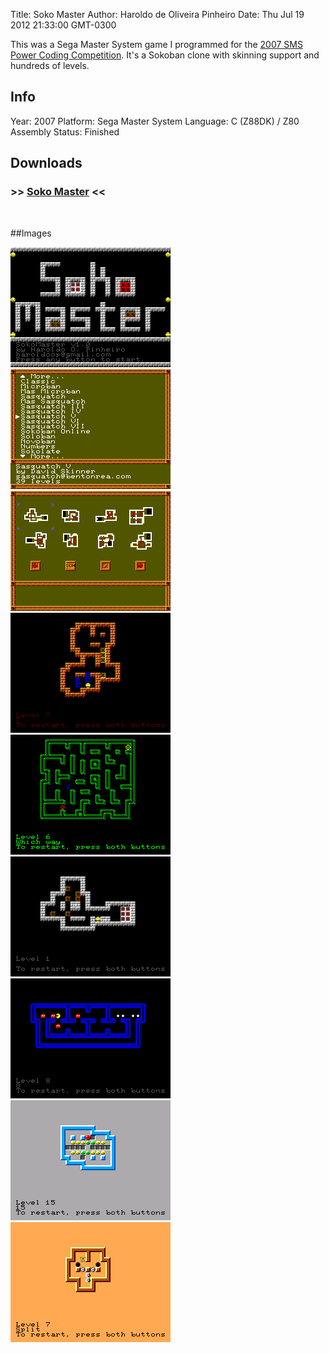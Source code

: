 Title: Soko Master
Author: Haroldo de Oliveira Pinheiro
Date: Thu Jul 19 2012 21:33:00 GMT-0300

This was a Sega Master System game I programmed for the [2007 SMS Power Coding Competition](http://www.smspower.org/Competitions/Coding-2007). It's a Sokoban clone with skinning support and hundreds of levels.

## Info
Year: 2007
Platform: Sega Master System
Language: C (Z88DK) / Z80 Assembly
Status: Finished 

## Downloads
### >> [Soko Master](downloads/SokoMaster-SMS-1.00.zip "Download Soko Master") <<
<br>

##Images

<div class="ContentFlow">
	<div class="flow">
		<img class="item" src="/soko-master-sms/sokoban-01.png" />
		<img class="item" src="/soko-master-sms/sokoban-02.png" />
		<img class="item" src="/soko-master-sms/sokoban-03.png" />
		<img class="item" src="/soko-master-sms/sokoban-04.png" />
		<img class="item" src="/soko-master-sms/sokoban-05.png" />
		<img class="item" src="/soko-master-sms/sokoban-06.png" />
		<img class="item" src="/soko-master-sms/sokoban-07.png" />
		<img class="item" src="/soko-master-sms/sokoban-08.png" />
		<img class="item" src="/soko-master-sms/sokoban-09.png" />
	</div>
</div>
